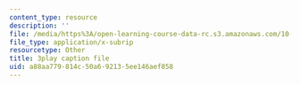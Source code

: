 ```yaml
---
content_type: resource
description: ''
file: /media/https%3A/open-learning-course-data-rc.s3.amazonaws.com/10-34-numerical-methods-applied-to-chemical-engineering-fall-2015/a88aa779814c50a692135ee146aef858_PKbah48l3AU.vtt
file_type: application/x-subrip
resourcetype: Other
title: 3play caption file
uid: a88aa779-814c-50a6-9213-5ee146aef858
---
```

